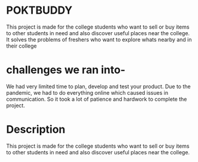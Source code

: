 # POKTBUDDY
This project is made for the college students who want to sell or buy items to other students in need and also discover useful places near the college.
It solves the problems of freshers who want to explore whats nearby and in their college 
# challenges we ran into- 
   We had very limited time to plan, develop and test your product. Due to the pandemic, we had to do everything online which caused issues in communication. So it took a lot of      patience and hardwork to complete the project.
# Description 
This project is made for the college students who want to sell or buy items to other students in need and also discover useful places near the college.
